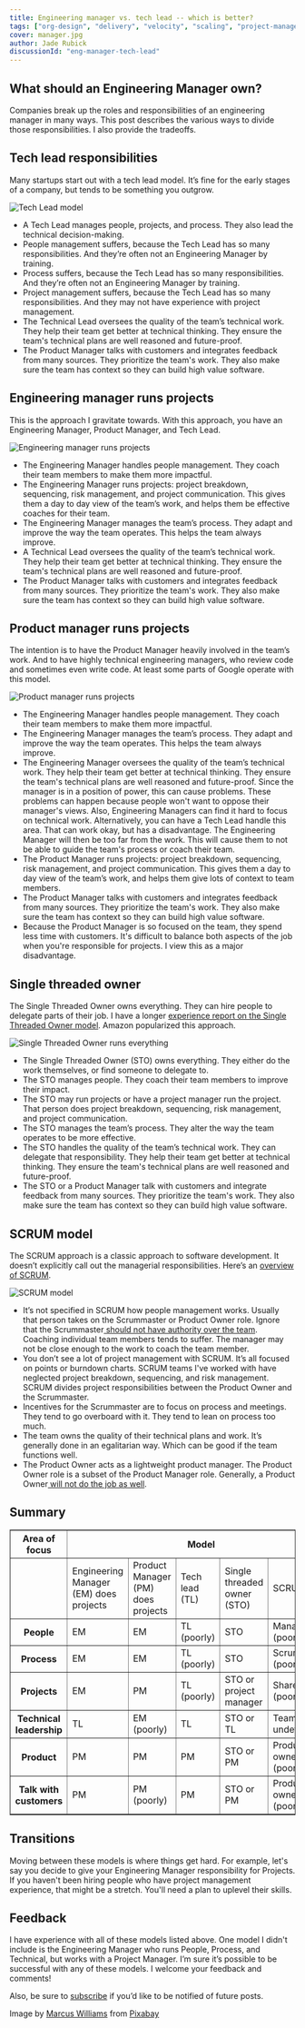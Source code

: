 ```yaml
---
title: Engineering manager vs. tech lead -- which is better?
tags: ["org-design", "delivery", "velocity", "scaling", "project-management"]
cover: manager.jpg
author: Jade Rubick
discussionId: "eng-manager-tech-lead"
---
```


<re-img src="manager.jpg"></re-img>

## What should an Engineering Manager own?

Companies break up the roles and responsibilities of an engineering manager in many ways. This post describes the various ways to divide those responsibilities. I also provide the tradeoffs.

## Tech lead responsibilities

Many startups start out with a tech lead model. It’s fine for the early stages of a company, but tends to be something you outgrow.

![Tech Lead model](tech-lead.png)

* A Tech Lead manages people, projects, and process. They also lead the technical decision-making.
* People management suffers, because the Tech Lead has so many responsibilities. And they’re often not an Engineering Manager by training. 
* Process suffers, because the Tech Lead has so many responsibilities. And they’re often not an Engineering Manager by training.
* Project management suffers, because the Tech Lead has so many responsibilities. And they may not have experience with project management.
* The Technical Lead oversees the quality of the team’s technical work. They help their team get better at technical thinking. They ensure the team's technical plans are well reasoned and future-proof. 
* The Product Manager talks with customers and integrates feedback from many sources. They prioritize the team's work. They also make sure the team has context so they can build high value software.


## Engineering manager runs projects

This is the approach I gravitate towards. With this approach, you have an Engineering Manager, Product Manager, and Tech Lead. 

![Engineering manager runs projects](engineering-manager.png)

* The Engineering Manager handles people management. They coach their team members to make them more impactful. 
* The Engineering Manager runs projects: project breakdown, sequencing, risk management, and project communication. This gives them a day to day view of the team’s work, and helps them be effective coaches for their team.
* The Engineering Manager manages the team’s process. They adapt and improve the way the team operates. This helps the team always improve. 
* A Technical Lead oversees the quality of the team’s technical work. They help their team get better at technical thinking. They ensure the team's technical plans are well reasoned and future-proof. 
* The Product Manager talks with customers and integrates feedback from many sources. They prioritize the team's work. They also make sure the team has context so they can build high value software.

## Product manager runs projects

The intention is to have the Product Manager heavily involved in the team’s work. And to have highly technical engineering managers, who review code and sometimes even write code. At least some parts of Google operate with this model. 

![Product manager runs projects](product-manager.png)

* The Engineering Manager handles people management. They coach their team members to make them more impactful. 
* The Engineering Manager manages the team’s process. They adapt and improve the way the team operates. This helps the team always improve. 
* The Engineering Manager oversees the quality of the team’s technical work. They help their team get better at technical thinking. They ensure the team's technical plans are well reasoned and future-proof. Since the manager is in a position of power, this can cause problems. These problems can happen because people won't want to oppose their manager's views. Also, Engineering Managers can find it hard to focus on technical work. Alternatively, you can have a Tech Lead handle this area. That can work okay, but has a disadvantage. The Engineering Manager will then be too far from the work. This will cause them to not be able to guide the team's process or coach their team. 
* The Product Manager runs projects: project breakdown, sequencing, risk management, and project communication. This gives them a day to day view of the team’s work, and helps them give lots of context to team members. 
* The Product Manager talks with customers and integrates feedback from many sources. They prioritize the team's work. They also make sure the team has context so they can build high value software.
* Because the Product Manager is so focused on the team, they spend less time with customers. It's difficult to balance both aspects of the job when you're responsible for projects. I view this as a major disadvantage. 


## Single threaded owner

The Single Threaded Owner owns everything. They can hire people to delegate parts of their job. I have a longer [experience report on the Single Threaded Owner model](/implementing-amazons-single-threaded-owner-model/). Amazon popularized this approach. 

![Single Threaded Owner runs everything](sto.png)

* The Single Threaded Owner (STO) owns everything. They either do the work themselves, or find someone to delegate to. 
* The STO manages people. They coach their team members to improve their impact. 
* The STO may run projects or have a project manager run the project. That person does project breakdown, sequencing, risk management, and project communication. 
* The STO manages the team’s process. They alter the way the team operates to be more effective. 
* The STO handles the quality of the team’s technical work. They  can delegate that responsibility. They help their team get better at technical thinking. They ensure the team's technical plans are well reasoned and future-proof. 
* The STO or a Product Manager talk with customers and integrate feedback from many sources. They prioritize the team's work. They also make sure the team has context so they can build high value software.

## SCRUM model

The SCRUM approach is a classic approach to software development. It doesn’t explicitly call out the managerial responsibilities. Here’s an [overview of SCRUM](https://www.scrumalliance.org/ScrumRedesignDEVSite/media/ScrumAllianceMedia/Files%20and%20PDFs/Community/Articles/2015/SCRUM-in-Agile.pdf). 

![SCRUM model](scrum.png)

* It’s not specified in SCRUM how people management works. Usually that person takes on the Scrummaster or Product Owner role. Ignore that the Scrummaster[ should not have authority over the team](https://www.scrumalliance.org/ScrumRedesignDEVSite/media/ScrumAllianceMedia/Files%20and%20PDFs/Community/Articles/2015/SCRUM-in-Agile.pdf). Coaching individual team members tends to suffer. The manager may not be close enough to the work to coach the team member.
* You don’t see a lot of project management with SCRUM. It’s all focused on points or burndown charts. SCRUM teams I've worked with have neglected project breakdown, sequencing, and risk management. SCRUM divides project responsibilities between the Product Owner and the Scrummaster.
* Incentives for the Scrummaster are to focus on process and meetings. They tend to go overboard with it. They tend to lean on process too much.
* The team owns the quality of their technical plans and work. It’s generally done in an egalitarian way. Which can be good if the team functions well. 
* The Product Owner acts as a lightweight product manager. The Product Owner role is a subset of the Product Manager role. Generally, a Product Owner[ will not do the job as well](https://svpg.com/product-manager-vs-product-owner-revisited/).


## Summary


<table border="1" cellpadding="5" cellspacing="0">
  <tr>
   <th>Area of focus
   </td>
   <th colspan="5" >Model
   </td>
  </tr>
  <tr>
   <td>
   </td>
   <td>Engineering Manager (EM) does projects
   </td>
   <td>Product Manager (PM) does projects
   </td>
   <td>Tech lead (TL)
   </td>
   <td>Single threaded owner (STO)
   </td>
   <td>SCRUM
   </td>
  </tr>
  <tr>
   <th>People
   </td>
   <td>EM
   </td>
   <td>EM
   </td>
   <td>TL (poorly)
   </td>
   <td>STO
   </td>
   <td>Manager (poorly)
   </td>
  </tr>
  <tr>
   <th>Process
   </td>
   <td>EM
   </td>
   <td>EM
   </td>
   <td>TL (poorly)
   </td>
   <td>STO
   </td>
   <td>Scrummaster (poorly)
   </td>
  </tr>
  <tr>
   <th>Projects
   </td>
   <td>EM
   </td>
   <td>PM
   </td>
   <td>TL (poorly)
   </td>
   <td>STO or project manager
   </td>
   <td>Shared (poorly)
   </td>
  </tr>
  <tr>
   <th>Technical leadership
   </td>
   <td>TL
   </td>
   <td>EM (poorly)
   </td>
   <td>TL
   </td>
   <td>STO or TL
   </td>
   <td>Team, undefined
   </td>
  </tr>
  <tr>
   <th>Product
   </td>
   <td>PM
   </td>
   <td>PM
   </td>
   <td>PM
   </td>
   <td>STO or PM
   </td>
   <td>Product owner (poorly)
   </td>
  </tr>
  <tr>
   <th>Talk with customers
   </td>
   <td>PM
   </td>
   <td>PM (poorly)
   </td>
   <td>PM
   </td>
   <td>STO or PM
   </td>
   <td>Product owner (poorly)
   </td>
  </tr>
</table>

## Transitions

Moving between these models is where things get hard. For example, let's say you decide to give your Engineering Manager responsibility for Projects. If you haven't been hiring people who have project management experience, that might be a stretch. You'll need a plan to uplevel their skills. 

## Feedback

I have experience with all of these models listed above. One model I didn't include is the Engineering Manager who runs People, Process, and Technical, but works with a Project Manager. I’m sure it’s possible to be successful with any of these models. I welcome your feedback and comments!

Also, be sure to [subscribe](/subscribe/) if you’d like to be notified of future posts.


Image by <a href="https://pixabay.com/users/markiss33311-20814146/?utm_source=link-attribution&amp;utm_medium=referral&amp;utm_campaign=image&amp;utm_content=6116282">Marcus Williams</a> from <a href="https://pixabay.com/?utm_source=link-attribution&amp;utm_medium=referral&amp;utm_campaign=image&amp;utm_content=6116282">Pixabay</a>